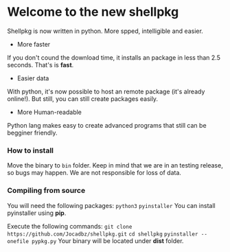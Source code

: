# Welcome to the new shellpkg

Shellpkg is now written in python. More spped, intelligible and easier.

- More faster

If you don't cound the download time, it installs an package in less than 2.5 seconds. That's is **fast**.

- Easier data

With python, it's now possible to host an remote package (it's already online!). But still, you can still create packages easily.

- More Human-readable

Python lang makes easy to create advanced programs that still can be begginer friendly.

### How to install

Move the binary to ```bin``` folder. Keep in mind that we are in an testing release, so bugs may happen.
We are not responsible for loss of data.

### Compiling from source

You will need the following packages:
```python3```
```pyinstaller```
You can install pyinstaller using **pip**.

Execute the following commands:
```git clone https://github.com/Jocadbz/shellpkg.git```
```cd shellpkg```
```pyinstaller --onefile pypkg.py```
Your binary will be located under **dist** folder.
